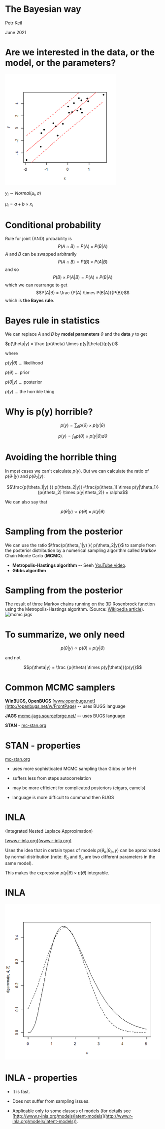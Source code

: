 
The Bayesian way
========================================================

Petr Keil

June 2021


Are we interested in the data, or the model, or the parameters?
========================================================

![plot of chunk unnamed-chunk-1](how_to_bayes-figure/unnamed-chunk-1-1.png)

$y_i \sim Normal(\mu_i, \sigma)$

$\mu_i = a + b \times x_i$ 

Conditional probability
========================================================
Rule for joint (AND) probability is
$$P(A \cap B) = P(A) \times P(B|A)$$
$A$ and $B$ can be swapped arbitrarily
$$P(A \cap B) = P(B) \times P(A|B)$$
and so
$$P(B) \times P(A|B) = P(A) \times P(B|A)$$
which we can rearrange to get
$$P(A|B) = \frac {P(A) \times P(B|A)}{P(B)}$$
which is **the Bayes rule**.

Bayes rule in statistics
========================================================
We can replace $A$ and $B$ by **model parameters** $\theta$ and the **data** $y$ to get 

$p(\theta|y) = \frac {p(\theta) \times p(y|\theta)}{p(y)}$

where

$p(y|\theta)$ ... likelihood

$p(\theta)$ ... prior

$p(\theta|y)$ ... posterior

$p(y)$ ... the horrible thing

Why is p(y) horrible?
========================================================
$$p(y)=\sum_\theta p(\theta) \times p(y|\theta)$$

$$p(y)=\int_\theta p(\theta) \times p(y|\theta) d\theta$$

Avoiding the horrible thing
========================================================

In most cases we can't calculate $p(y)$. But we can calculate the ratio of $p(\theta_1|y)$ and  $p(\theta_2|y)$:

$$\frac{p(\theta_1|y) }{ p(\theta_2|y)}=\frac{p(\theta_1) \times p(y|\theta_1)}{p(\theta_2) \times p(y|\theta_2)} = \alpha$$

We can also say that 

$$p(\theta|y) \propto p(\theta) \times p(y|\theta) $$

Sampling from the posterior
========================================================

We can use the ratio $\frac{p(\theta_1|y) }{ p(\theta_2|y)}$ to sample from the posterior distribution by a numerical sampling algorithm called Markov Chain Monte Carlo (**MCMC**).
- **Metropolis-Hastings algorithm** -- Seeh
[YouTube video](https://www.youtube.com/watch?v=OTO1DygELpY&list=RDQMWKs1u7BRg1w&start_radio=1).
- **Gibbs algorithm**


Sampling from the posterior
========================================================
The result of three Markov chains running on the 3D Rosenbrock function using the Metropolis-Hastings algorithm. (Source: [Wikipedia article](http://en.wikipedia.org/wiki/Metropolis%E2%80%93Hastings_algorithm)).
![mcmc jags](how_to_bayes-figure/dick.png)

To summarize, we only need
========================================================

$$p(\theta|y) \propto p(\theta) \times p(y|\theta) $$

and not 

$$p(\theta|y) = \frac {p(\theta) \times p(y|\theta)}{p(y)}$$


Common MCMC samplers
========================================================
**WinBUGS, OpenBUGS** [www.openbugs.net](http://openbugs.net/w/FrontPage) -- uses BUGS language

**JAGS** [mcmc-jags.sourceforge.net/](http://mcmc-jags.sourceforge.net/) -- uses BUGS language

**STAN** - [mc-stan.org](mc-stan.org)

STAN - properties
=======================================================
[mc-stan.org](mc-stan.org)
 
 - uses more sophisticated MCMC sampling than Gibbs or M-H
 
 - suffers less from steps autocorrelation
 
 - may be more efficient for complicated posteriors (cigars, camels)
 
 - language is more difficult to command then BUGS


INLA
========================================================
(Integrated Nested Laplace Approximation)

[www.r-inla.org](www.r-inla.org)

Uses the idea that in certain types of models $p(\theta_a|\theta_b, y)$ can be aproximated by normal distribution (note: $\theta_a$ and $\theta_b$ are two different parameters in the same model).

This makes the expression $p(y|\theta) \times p(\theta)$ integrable.

INLA
========================================================

![plot of chunk unnamed-chunk-2](how_to_bayes-figure/unnamed-chunk-2-1.png)

INLA - properties
========================================================
 - It is fast.
 
 - Does not suffer from sampling issues.
 
 - Applicable only to some classes of models (for details see [http://www.r-inla.org/models/latent-models](http://www.r-inla.org/models/latent-models)).
